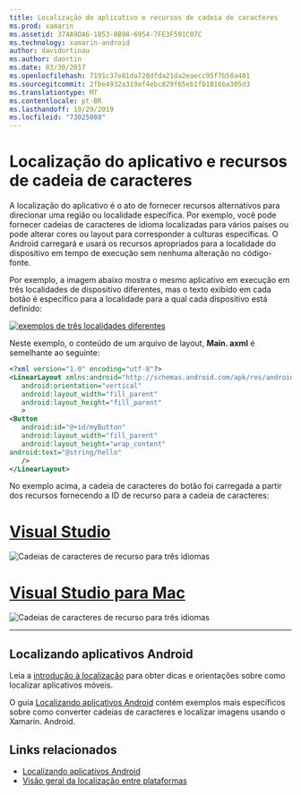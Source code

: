 ```yaml
---
title: Localização do aplicativo e recursos de cadeia de caracteres
ms.prod: xamarin
ms.assetid: 374A9DA6-1853-8B98-6954-7FE3F591C07C
ms.technology: xamarin-android
author: davidortinau
ms.author: daortin
ms.date: 03/30/2017
ms.openlocfilehash: 7191c37e81da728dfda21da2eaecc95f7b58a401
ms.sourcegitcommit: 2fbe4932a319af4ebc829f65eb1fb1816ba305d3
ms.translationtype: MT
ms.contentlocale: pt-BR
ms.lasthandoff: 10/29/2019
ms.locfileid: "73025088"
---
```

# <a name="application-localization-and-string-resources"></a>Localização do aplicativo e recursos de cadeia de caracteres

A localização do aplicativo é o ato de fornecer recursos alternativos para direcionar uma região ou localidade específica. Por exemplo, você pode fornecer cadeias de caracteres de idioma localizadas para vários países ou pode alterar cores ou layout para corresponder a culturas específicas. O Android carregará e usará os recursos apropriados para a localidade do dispositivo em tempo de execução sem nenhuma alteração no código-fonte.

Por exemplo, a imagem abaixo mostra o mesmo aplicativo em execução em três localidades de dispositivo diferentes, mas o texto exibido em cada botão é específico para a localidade para a qual cada dispositivo está definido:

[![exemplos de três localidades diferentes](application-localization-images/01-click-me-sml.png)](application-localization-images/01-click-me.png#lightbox)

Neste exemplo, o conteúdo de um arquivo de layout, **Main. axml** é semelhante ao seguinte:

```xml
<?xml version="1.0" encoding="utf-8"?>
<LinearLayout xmlns:android="http://schemas.android.com/apk/res/android"
   android:orientation="vertical"
   android:layout_width="fill_parent"
   android:layout_height="fill_parent"
   >
<Button  
   android:id="@+id/myButton"
   android:layout_width="fill_parent"
   android:layout_height="wrap_content"
android:text="@string/hello"
   />
</LinearLayout>
```

No exemplo acima, a cadeia de caracteres do botão foi carregada a partir dos recursos fornecendo a ID de recurso para a cadeia de caracteres:

# <a name="visual-studiotabwindows"></a>[Visual Studio](#tab/windows)

![Cadeias de caracteres de recurso para três idiomas](application-localization-images/02-resource-strings-vs.png)

# <a name="visual-studio-for-mactabmacos"></a>[Visual Studio para Mac](#tab/macos)

![Cadeias de caracteres de recurso para três idiomas](application-localization-images/02-resource-strings-xs.png)

-----

## <a name="localizing-android-apps"></a>Localizando aplicativos Android

Leia a [introdução à localização](~/cross-platform/app-fundamentals/localization.md) para obter dicas e orientações sobre como localizar aplicativos móveis.

O guia [Localizando aplicativos Android](~/android/app-fundamentals/localization.md) contém exemplos mais específicos sobre como converter cadeias de caracteres e localizar imagens usando o Xamarin. Android.

## <a name="related-links"></a>Links relacionados

- [Localizando aplicativos Android](~/android/app-fundamentals/localization.md)
- [Visão geral da localização entre plataformas](~/cross-platform/app-fundamentals/localization.md)
